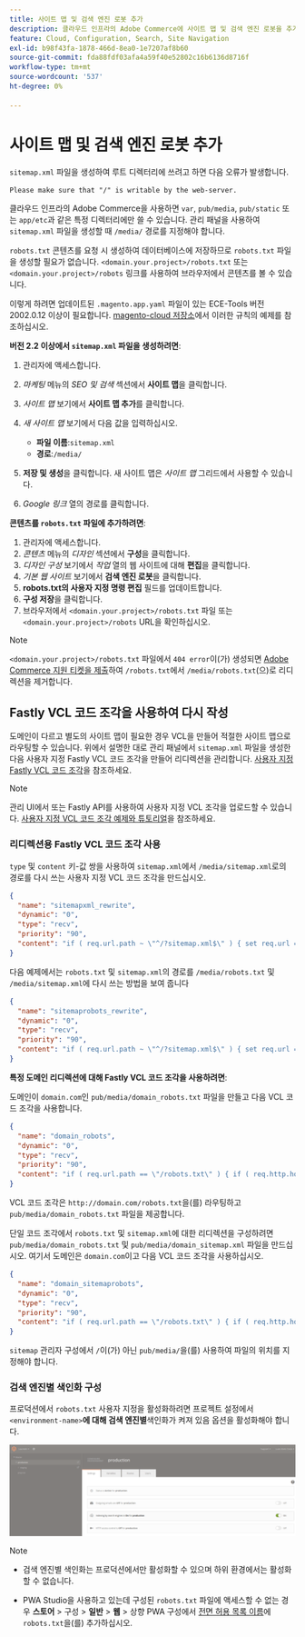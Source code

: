 ```yaml
---
title: 사이트 맵 및 검색 엔진 로봇 추가
description: 클라우드 인프라의 Adobe Commerce에 사이트 맵 및 검색 엔진 로봇을 추가하는 방법을 알아봅니다.
feature: Cloud, Configuration, Search, Site Navigation
exl-id: b98f43fa-1878-466d-8ea0-1e7207af8b60
source-git-commit: fda88fdf03afa4a59f40e52802c16b6136d8716f
workflow-type: tm+mt
source-wordcount: '537'
ht-degree: 0%

---
```


# 사이트 맵 및 검색 엔진 로봇 추가

`sitemap.xml` 파일을 생성하여 루트 디렉터리에 쓰려고 하면 다음 오류가 발생합니다.

```
Please make sure that "/" is writable by the web-server.
```

클라우드 인프라의 Adobe Commerce을 사용하면 `var`, `pub/media`, `pub/static` 또는 `app/etc`과 같은 특정 디렉터리에만 쓸 수 있습니다. 관리 패널을 사용하여 `sitemap.xml` 파일을 생성할 때 `/media/` 경로를 지정해야 합니다.

`robots.txt` 콘텐츠를 요청 시 생성하여 데이터베이스에 저장하므로 `robots.txt` 파일을 생성할 필요가 없습니다. `<domain.your.project>/robots.txt` 또는 `<domain.your.project>/robots` 링크를 사용하여 브라우저에서 콘텐츠를 볼 수 있습니다.

이렇게 하려면 업데이트된 `.magento.app.yaml` 파일이 있는 ECE-Tools 버전 2002.0.12 이상이 필요합니다. [magento-cloud 저장소](https://github.com/magento/magento-cloud/blob/master/.magento.app.yaml#L43-L49)에서 이러한 규칙의 예제를 참조하십시오.

**버전 2.2 이상에서 `sitemap.xml` 파일을 생성하려면**:

1. 관리자에 액세스합니다.
1. _마케팅_ 메뉴의 _SEO 및 검색_ 섹션에서 **사이트 맵**&#x200B;을 클릭합니다.
1. _사이트 맵_ 보기에서 **사이트 맵 추가**&#x200B;를 클릭합니다.
1. _새 사이트 맵_ 보기에서 다음 값을 입력하십시오.

   - **파일 이름**:`sitemap.xml`
   - **경로**:`/media/`

1. **저장 및 생성**&#x200B;을 클릭합니다. 새 사이트 맵은 _사이트 맵_ 그리드에서 사용할 수 있습니다.
1. _Google 링크_ 열의 경로를 클릭합니다.

**콘텐츠를 `robots.txt` 파일에 추가하려면**:

1. 관리자에 액세스합니다.
1. _콘텐츠_ 메뉴의 _디자인_ 섹션에서 **구성**&#x200B;을 클릭합니다.
1. _디자인 구성_ 보기에서 _작업_ 열의 웹 사이트에 대해 **편집**&#x200B;을 클릭합니다.
1. _기본 웹 사이트_ 보기에서 **검색 엔진 로봇**&#x200B;을 클릭합니다.
1. **robots.txt의 사용자 지정 명령 편집** 필드를 업데이트합니다.
1. **구성 저장**&#x200B;을 클릭합니다.
1. 브라우저에서 `<domain.your.project>/robots.txt` 파일 또는 `<domain.your.project>/robots` URL을 확인하십시오.

>[!NOTE]
>
>`<domain.your.project>/robots.txt` 파일에서 `404 error`이(가) 생성되면 [Adobe Commerce 지원 티켓을 제출](https://experienceleague.adobe.com/docs/commerce-knowledge-base/kb/help-center-guide/magento-help-center-user-guide.html#submit-ticket)하여 `/robots.txt`에서 `/media/robots.txt`(으)로 리디렉션을 제거합니다.

## Fastly VCL 코드 조각을 사용하여 다시 작성

도메인이 다르고 별도의 사이트 맵이 필요한 경우 VCL을 만들어 적절한 사이트 맵으로 라우팅할 수 있습니다. 위에서 설명한 대로 관리 패널에서 `sitemap.xml` 파일을 생성한 다음 사용자 지정 Fastly VCL 코드 조각을 만들어 리디렉션을 관리합니다. [사용자 지정 Fastly VCL 코드 조각](../cdn/fastly-vcl-custom-snippets.md)을 참조하세요.

>[!NOTE]
>
> 관리 UI에서 또는 Fastly API를 사용하여 사용자 지정 VCL 조각을 업로드할 수 있습니다. [사용자 지정 VCL 코드 조각 예제와 튜토리얼](../cdn/fastly-vcl-custom-snippets.md#example-vcl-snippet-code)을 참조하세요.

### 리디렉션용 Fastly VCL 코드 조각 사용

`type` 및 `content` 키-값 쌍을 사용하여 `sitemap.xml`에서 `/media/sitemap.xml`로의 경로를 다시 쓰는 사용자 지정 VCL 코드 조각을 만드십시오.

```json
{
  "name": "sitemapxml_rewrite",
  "dynamic": "0",
  "type": "recv",
  "priority": "90",
  "content": "if ( req.url.path ~ \"^/?sitemap.xml$\" ) { set req.url = \"/media/sitemap.xml\"; }"
}
```

다음 예제에서는 `robots.txt` 및 `sitemap.xml`의 경로를 `/media/robots.txt` 및 `/media/sitemap.xml`에 다시 쓰는 방법을 보여 줍니다

```json
{
  "name": "sitemaprobots_rewrite",
  "dynamic": "0",
  "type": "recv",
  "priority": "90",
  "content": "if ( req.url.path ~ \"^/?sitemap.xml$\" ) { set req.url = \"/media/sitemap.xml\"; } else if (req.url.path ~ \"^/?robots.txt$\") { set req.url = \"/media/robots.txt\";}"
}
```

**특정 도메인 리디렉션에 대해 Fastly VCL 코드 조각을 사용하려면**:

도메인이 `domain.com`인 `pub/media/domain_robots.txt` 파일을 만들고 다음 VCL 코드 조각을 사용합니다.

```json
{
  "name": "domain_robots",
  "dynamic": "0",
  "type": "recv",
  "priority": "90",
  "content": "if ( req.url.path == \"/robots.txt\" ) { if ( req.http.host ~ \"(domain).com$\" ) { set req.url = \"/media/\" re.group.1 \"_robots.txt\"; }}"
}
```

VCL 코드 조각은 `http://domain.com/robots.txt`을(를) 라우팅하고 `pub/media/domain_robots.txt` 파일을 제공합니다.

단일 코드 조각에서 `robots.txt` 및 `sitemap.xml`에 대한 리디렉션을 구성하려면 `pub/media/domain_robots.txt` 및 `pub/media/domain_sitemap.xml` 파일을 만드십시오. 여기서 도메인은 `domain.com`이고 다음 VCL 코드 조각을 사용하십시오.

```json
{
  "name": "domain_sitemaprobots",
  "dynamic": "0",
  "type": "recv",
  "priority": "90",
  "content": "if ( req.url.path == \"/robots.txt\" ) { if ( req.http.host ~ \"(domain).com$\" ) { set req.url = \"/media/\" re.group.1 \"_robots.txt\"; }} else if ( req.url.path == \"/sitemap.xml\" ) { if ( req.http.host ~ \"(domain).com$\" ) {  set req.url = \"/media/\" re.group.1 \"_sitemap.xml\"; }}"
}
```

`sitemap` 관리자 구성에서 `/`이(가) 아닌 `pub/media/`을(를) 사용하여 파일의 위치를 지정해야 합니다.

### 검색 엔진별 색인화 구성

프로덕션에서 `robots.txt` 사용자 지정을 활성화하려면 프로젝트 설정에서 `<environment-name>`**에 대해 검색 엔진별**&#x200B;색인화가 켜져 있음 옵션을 활성화해야 합니다.

![환경을 관리하려면 [!DNL Cloud Console]을(를) 사용](../../assets/robots-indexing-by-search-engine.png)

>[!NOTE]
>
>- 검색 엔진별 색인화는 프로덕션에서만 활성화할 수 있으며 하위 환경에서는 활성화할 수 없습니다.
>
>- PWA Studio을 사용하고 있는데 구성된 `robots.txt` 파일에 액세스할 수 없는 경우 **스토어** > 구성 > **일반** > **웹** > 상향 PWA 구성에서 [전면 허용 목록 이름](https://github.com/magento/magento2-upward-connector#front-name-allowlist)에 `robots.txt`을(를) 추가하십시오.
